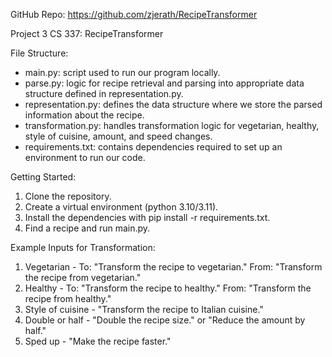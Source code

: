 GitHub Repo: https://github.com/zjerath/RecipeTransformer

Project 3 CS 337: RecipeTransformer

File Structure:
- main.py: script used to run our program locally.
- parse.py: logic for recipe retrieval and parsing into appropriate data structure defined in representation.py.
- representation.py: defines the data structure where we store the parsed information about the recipe.
- transformation.py: handles transformation logic for vegetarian, healthy, style of cuisine, amount, and speed changes.
- requirements.txt: contains dependencies required to set up an environment to run our code.

Getting Started:
1. Clone the repository.
2. Create a virtual environment (python 3.10/3.11).
3. Install the dependencies with pip install -r requirements.txt.
4. Find a recipe and run main.py.

Example Inputs for Transformation:
1. Vegetarian - To: "Transform the recipe to vegetarian." From: "Transform the recipe from vegetarian."
2. Healthy - To: "Transform the recipe to healthy." From: "Transform the recipe from healthy."
3. Style of cuisine - "Transform the recipe to Italian cuisine."
4. Double or half - "Double the recipe size." or "Reduce the amount by half."
5. Sped up - "Make the recipe faster."
